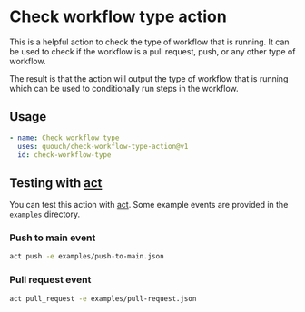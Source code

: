 # Check workflow type action

This is a helpful action to check the type of workflow that is running. It can be used to check if the workflow is a
pull request, push, or any other type of workflow.

The result is that the action will output the type of workflow that is running which can be used to conditionally run
steps in the workflow.

## Usage

```yaml
- name: Check workflow type
  uses: quouch/check-workflow-type-action@v1
  id: check-workflow-type
```

## Testing with [act](https://nektosact.com)

You can test this action with [act](https://nektosact.com). Some example events are provided in the `examples` directory.

### Push to main event
```bash
act push -e examples/push-to-main.json
```

### Pull request event
```bash
act pull_request -e examples/pull-request.json
```
